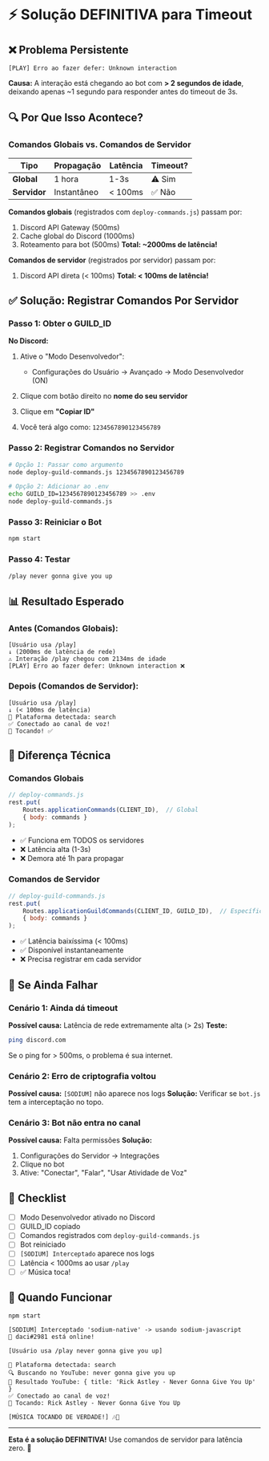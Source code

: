 # ⚡ Solução DEFINITIVA para Timeout

## ❌ Problema Persistente
```
[PLAY] Erro ao fazer defer: Unknown interaction
```

**Causa:** A interação está chegando ao bot com **> 2 segundos de idade**, deixando apenas ~1 segundo para responder antes do timeout de 3s.

## 🔍 Por Que Isso Acontece?

### Comandos Globais vs. Comandos de Servidor

| Tipo | Propagação | Latência | Timeout? |
|------|-----------|----------|----------|
| **Global** | 1 hora | 1-3s | ⚠️ Sim |
| **Servidor** | Instantâneo | < 100ms | ✅ Não |

**Comandos globais** (registrados com `deploy-commands.js`) passam por:
1. Discord API Gateway (500ms)
2. Cache global do Discord (1000ms)
3. Roteamento para bot (500ms)
**Total: ~2000ms de latência!**

**Comandos de servidor** (registrados por servidor) passam por:
1. Discord API direta (< 100ms)
**Total: < 100ms de latência!**

## ✅ Solução: Registrar Comandos Por Servidor

### Passo 1: Obter o GUILD_ID

**No Discord:**
1. Ative o "Modo Desenvolvedor":
   - Configurações do Usuário → Avançado → Modo Desenvolvedor (ON)
   
2. Clique com botão direito no **nome do seu servidor**
   
3. Clique em **"Copiar ID"**
   
4. Você terá algo como: `1234567890123456789`

### Passo 2: Registrar Comandos no Servidor

```bash
# Opção 1: Passar como argumento
node deploy-guild-commands.js 1234567890123456789

# Opção 2: Adicionar ao .env
echo GUILD_ID=1234567890123456789 >> .env
node deploy-guild-commands.js
```

### Passo 3: Reiniciar o Bot

```bash
npm start
```

### Passo 4: Testar

```
/play never gonna give you up
```

## 📊 Resultado Esperado

### Antes (Comandos Globais):
```
[Usuário usa /play]
↓ (2000ms de latência de rede)
⚠️ Interação /play chegou com 2134ms de idade
[PLAY] Erro ao fazer defer: Unknown interaction ❌
```

### Depois (Comandos de Servidor):
```
[Usuário usa /play]
↓ (< 100ms de latência)
🎵 Plataforma detectada: search
✅ Conectado ao canal de voz!
🎵 Tocando! ✅
```

## 🎯 Diferença Técnica

### Comandos Globais
```javascript
// deploy-commands.js
rest.put(
    Routes.applicationCommands(CLIENT_ID),  // Global
    { body: commands }
);
```
- ✅ Funciona em TODOS os servidores
- ❌ Latência alta (1-3s)
- ❌ Demora até 1h para propagar

### Comandos de Servidor
```javascript
// deploy-guild-commands.js
rest.put(
    Routes.applicationGuildCommands(CLIENT_ID, GUILD_ID),  // Específico
    { body: commands }
);
```
- ✅ Latência baixíssima (< 100ms)
- ✅ Disponível instantaneamente
- ❌ Precisa registrar em cada servidor

## 🚨 Se Ainda Falhar

### Cenário 1: Ainda dá timeout
**Possível causa:** Latência de rede extremamente alta (> 2s)
**Teste:** 
```bash
ping discord.com
```
Se o ping for > 500ms, o problema é sua internet.

### Cenário 2: Erro de criptografia voltou
**Possível causa:** `[SODIUM]` não aparece nos logs
**Solução:** Verificar se `bot.js` tem a interceptação no topo.

### Cenário 3: Bot não entra no canal
**Possível causa:** Falta permissões
**Solução:** 
1. Configurações do Servidor → Integrações
2. Clique no bot
3. Ative: "Conectar", "Falar", "Usar Atividade de Voz"

## 📝 Checklist

- [ ] Modo Desenvolvedor ativado no Discord
- [ ] GUILD_ID copiado
- [ ] Comandos registrados com `deploy-guild-commands.js`
- [ ] Bot reiniciado
- [ ] `[SODIUM] Interceptado` aparece nos logs
- [ ] Latência < 1000ms ao usar `/play`
- [ ] ✅ Música toca!

## 🎉 Quando Funcionar

```
npm start

[SODIUM] Interceptado 'sodium-native' -> usando sodium-javascript
🤖 daci#2981 está online!

[Usuário usa /play never gonna give you up]

🎵 Plataforma detectada: search
🔍 Buscando no YouTube: never gonna give you up
📝 Resultado YouTube: { title: 'Rick Astley - Never Gonna Give You Up' }
✅ Conectado ao canal de voz!
🎵 Tocando: Rick Astley - Never Gonna Give You Up

[MÚSICA TOCANDO DE VERDADE!] 🎶🎉
```

---

**Esta é a solução DEFINITIVA!** Use comandos de servidor para latência zero. 🚀


